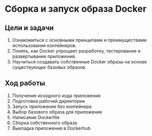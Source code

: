 # Сборка и запуск образа Docker

## Цели и задачи

1. Ознакомиться с основными принципами и преимуществами использования контейнеров.
2. Понять, как Docker упрощает разработку, тестирование и развертывание приложений.
3. Научиться создавать собственные Docker образы на основе существующих базовых образов.

## Ход работы

1. Получение исходного кода приложения
2. Подготовка рабочей директории
3. Запуск приложения без контейнера
4. Выбор базового образа для приложения
5. Написание Dockerfile
6. Сборка собственного образа
7. Выкладка приложения в Dockerhub
